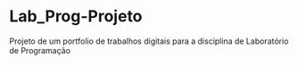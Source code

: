 # Lab_Prog-Projeto
Projeto de um portfolio de trabalhos digitais para a disciplina de Laboratório de Programação 
